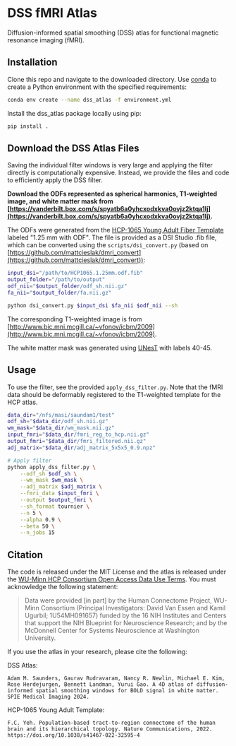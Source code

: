 # DSS fMRI Atlas
Diffusion-informed spatial smoothing (DSS) atlas for functional magnetic resonance imaging (fMRI).

## Installation
Clone this repo and navigate to the downloaded directory. Use [conda](https://docs.conda.io/en/latest/) to create a Python environment with the specified requirements:

```bash
conda env create --name dss_atlas -f environment.yml
```

Install the dss_atlas package locally using pip:

```bash
pip install .
```

## Download the DSS Atlas Files
Saving the individual filter windows is very large and applying the filter directly is computationally expensive. Instead, we provide the files and code to efficiently apply the DSS filter.

**Download the ODFs represented as spherical harmonics, T1-weighted image, and white matter mask from [https://vanderbilt.box.com/s/spyatb6a0yhcxodxkva0ovjz2ktqa1lj](https://vanderbilt.box.com/s/spyatb6a0yhcxodxkva0ovjz2ktqa1lj).**

The ODFs were generated from the [HCP-1065 Young Adult Fiber Template](https://brain.labsolver.org/hcp_template.html) labeled "1.25 mm with ODF". The file is provided as a DSI Studio .fib file, which can be converted using the ```scripts/dsi_convert.py``` (based on [https://github.com/mattcieslak/dmri_convert](https://github.com/mattcieslak/dmri_convert)):

```bash
input_dsi="/path/to/HCP1065.1.25mm.odf.fib"
output_folder="/path/to/output"
odf_nii="$output_folder/odf_sh.nii.gz"
fa_nii="$output_folder/fa.nii.gz"

python dsi_convert.py $input_dsi $fa_nii $odf_nii --sh
```

The corresponding T1-weighted image is from [http://www.bic.mni.mcgill.ca/~vfonov/icbm/2009](http://www.bic.mni.mcgill.ca/~vfonov/icbm/2009).

The white matter mask was generated using [UNesT](https://github.com/MASILab/UNesT) with labels 40-45.

## Usage
To use the filter, see the provided ```apply_dss_filter.py```. Note that the fMRI data should be deformably registered to the T1-weighted template for the HCP atlas.

```bash
data_dir="/nfs/masi/saundam1/test"
odf_sh="$data_dir/odf_sh.nii.gz"
wm_mask="$data_dir/wm_mask.nii.gz"
input_fmri="$data_dir/fmri_reg_to_hcp.nii.gz"
output_fmri="$data_dir/fmri_filtered.nii.gz"
adj_matrix="$data_dir/adj_matrix_5x5x5_0.9.npz"

# Apply filter
python apply_dss_filter.py \
    --odf_sh $odf_sh \
    --wm_mask $wm_mask \
    --adj_matrix $adj_matrix \
    --fmri_data $input_fmri \
    --output $output_fmri \
    --sh_format tournier \
    --n 5 \
    --alpha 0.9 \
    --beta 50 \
    --n_jobs 15
```

## Citation
The code is released under the MIT License and the atlas is released under the [WU-Minn HCP Consortium Open Access Data Use Terms](https://www.humanconnectome.org/study/hcp-young-adult/document/wu-minn-hcp-consortium-open-access-data-use-terms). You must acknowledge the following statement:


> Data were provided [in part] by the Human Connectome Project, WU-Minn Consortium (Principal Investigators: David Van Essen and Kamil Ugurbil; 1U54MH091657) funded by the 16 NIH Institutes and Centers that support the NIH Blueprint for Neuroscience Research; and by the McDonnell Center for Systems Neuroscience at Washington University.

If you use the atlas in your research, please cite the following:

DSS Atlas:
```
Adam M. Saunders, Gaurav Rudravaram, Nancy R. Newlin, Michael E. Kim, Rose Herdejurgen, Bennett Landman, Yurui Gao. A 4D atlas of diffusion-informed spatial smoothing windows for BOLD signal in white matter. SPIE Medical Imaging 2024.
```

HCP-1065 Young Adult Template:
```
F.C. Yeh. Population-based tract-to-region connectome of the human brain and its hierarchical topology. Nature Communications, 2022. https://doi.org/10.1038/s41467-022-32595-4
```

